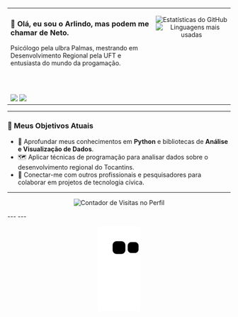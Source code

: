 <table>
  <tr>
    <td valign="top" width="65%">

### 👋 Olá, eu sou o Arlindo, mas podem me chamar de Neto.

Psicólogo pela ulbra Palmas, mestrando em Desenvolvimento Regional pela UFT e entusiasta do mundo da progamação.

<br><br>

<div align="left">
  <a href="mailto:arlindo.netto@rede.ulbra.br"><img src="https://img.shields.io/badge/Email-D14836?style=for-the-badge&logo=gmail&logoColor=white"></a>
  <a href="https://www.instagram.com/neto.darllin/" target="_blank"><img src="https://img.shields.io/badge/Instagram-E4405F?style=for-the-badge&logo=instagram&logoColor=white"></a>
</div>

</td>
<td valign="top" width="35%">

<p align="center">
  <img align="center" src="https://github-readme-stats.vercel.app/api?username=Netto01&show_icons=true&theme=nord&include_all_commits=true&count_private=true" alt="Estatísticas do GitHub"/>
  <br/>
  <img align="center" src="https://github-readme-stats.vercel.app/api/top-langs/?username=Netto01&layout=compact&langs_count=7&theme=nord" alt="Linguagens mais usadas"/>
</p>

</td>
</tr>
</table>

---

### 🎯 Meus Objetivos Atuais

* 🌱 Aprofundar meus conhecimentos em **Python** e bibliotecas de **Análise e Visualização de Dados**.
* 🗺️ Aplicar técnicas de programação para analisar dados sobre o desenvolvimento regional do Tocantins.
* 🤝 Conectar-me com outros profissionais e pesquisadores para colaborar em projetos de tecnologia cívica.

---
<p align="center">
  <img src="https://komarev.com/ghpvc/?username=Netto01&label=VISITANTES_DO_PERFIL&color=0088cc&style=flat-square" alt="Contador de Visitas no Perfil"/>
</p>
---
---
<p align="center">
  <img src="https://github.com/Netto01/Netto01/blob/output/github-contribution-grid-snake.svg" alt="Pato andando pelo quadrado de contribuições" style="max-width: 90%; height: auto;">
</p>
